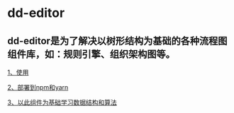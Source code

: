 <!--
 * @Author: DaiLinBo
 * @Date: 2020-07-16 17:46:03
 * @LastEditTime: 2020-09-14 10:01:52
 * @LastEditors: Aiden
 * @Description: 
--> 
# dd-editor
## dd-editor是为了解决以树形结构为基础的各种流程图组件库，如：规则引擎、组织架构图等。

[1、使用](./docs/use.md)

[2、部署到npm和yarn](./docs/deploy.md)

[3、以此组件为基础学习数据结构和算法](./docs/learn.md)

